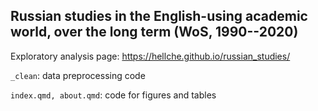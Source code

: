 ## Russian studies in the English-using academic world, over the long term (WoS, 1990--2020)

Exploratory analysis page: https://hellche.github.io/russian_studies/

`_clean`: data preprocessing code

`index.qmd, about.qmd`: code for figures and tables
